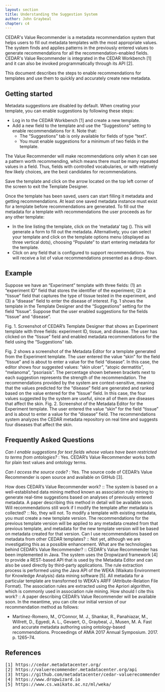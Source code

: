 ```yaml
---
layout: section
title: Understanding the Suggestion System
author: John Graybeal
chapter: c4
---
```

CEDAR's Value Recommender is a metadata recommendation system that helps users to fill out metadata templates with the most appropriate values. The system finds and applies patterns in the previously entered values to generate recommendations for all the recommendation-enabled fields. CEDAR's Value Recommender is integrated in the CEDAR Workbench [1] and it can also be invoked programmatically through its API [2].

This document describes the steps to enable recommendations for templates and use them to quickly and accurately create new metadata.

## Getting started
Metadata suggestions are disabled by default. When creating your template, you can enable suggestions by following these steps:
* Log in to the CEDAR Workbench [1] and create a new template.
* Add a new field to the template and use the “Suggestions” setting to enable recommendations for it. Note that:
   * The “Suggestions” tab is only available for fields of type “text”.
   * You must enable suggestions for a minimum of two fields in the template.

The Value Recommender will make recommendations only when it can see a pattern worth recommending, which means there must be many repeated values in a field. Thus, fields with controlled vocabularies, or with relatively few likely choices, are the best candidates for recommendations.

Save the template and click on the arrow located on the top left corner of the screen to exit the Template Designer.

Once the template has been saved, users can start filling it metadata and getting recommendations. At least one saved metadata instance must exist for a template before recommendations are generated. To fill out the metadata for a template with recommendations the user proceeds as for any other template:
* In the line listing the template, click on the ‘metadata’ tag (). This will generate a form to fill out the metadata. Alternatively, you can select your template and click on the template options menu (displayed as three vertical dots), choosing “Populate” to start entering metadata for the template.
* Click on any field that is configured to support recommendations. You will receive a list of value recommendations presented as a drop-down. 

## Example
Suppose we have an “Experiment” template with three fields: (1) an “experiment ID” field that stores the identifier of the experiment; (2) a “tissue” field that captures the type of tissue tested in the experiment, and (3) a “disease” field to enter the disease of interest. Fig. 1 shows the template in the Template Designer and the “Suggestions” setting for the field “tissue”. Suppose that the user enabled suggestions for the fields “tissue” and “disease”.


Fig. 1. Screenshot of CEDAR’s Template Designer that shows an Experiment template with three fields: experiment ID, tissue, and disease. The user has clicked on the “tissue” field and enabled metadata recommendations for the field using the “Suggestions” tab.

Fig. 2 shows a screenshot of the Metadata Editor for a template generated from the Experiment template. The user entered the value “skin” for the field “tissue” and is about to enter a value for the field “disease”. In this case, the editor shows four suggested values: “skin ulcer”, “atopic dermatitis”, “melanoma”, “psoriasis”. The percentage shown between brackets next to each suggestion represents the strength of the recommendation. The recommendations provided by the system are context-sensitive, meaning that the values predicted for the “disease” field are generated and ranked based on the value entered for the “tissue” field. In this case, the four values suggested by the system are useful, since all of them are diseases that affect the skin.
Fig. 2. Screenshot of the Metadata Editor for the Experiment template. The user entered the value “skin” for the field “tissue” and is about to enter a value for the “disease” field. The recommendations system analyzes the CEDAR metadata repository on real time and suggests four diseases that affect the skin.
## Frequently Asked Questions

*Can I enable suggestions for text fields whose values have been restricted to terms from ontologies?* 
:   Yes. CEDAR’s Value Recommender works both for plain text values and ontology terms.

*Can I access the source code?*
:   Yes. The source code of CEDAR’s Value Recommender is open source and available on GitHub [3].

How does CEDAR’s Value Recommender work? ::
The system is based on a well-established data mining method known as association rule mining to generate real-time suggestions based on analyses of previously entered metadata. A paper describing this method in detail will be available soon.
Will recommendations still work if I modify the template after metadata is collected? ::
No, they will not. To modify a template with existing metadata, you must create a new template version. The recommendations for the previous template version will be applied to any metadata created from that previous template, and metadata for the new template version will be based on metadata created for that version.
Can I use recommendations based on metadata from other CEDAR templates? ::
Not yet, although we are investigating this as a possible enhancement.
What are the technologies behind CEDAR’s Value Recommender? ::
CEDAR's Value Recommender has been implemented in Java. The system uses the Dropwizard framework [4] to provide a REST-based API that is used by the Metadata Editor and can also be used directly by third-party applications. The rule extraction process is performed using the Java API of the WEKA (Waikato Environment for Knowledge Analysis) data mining software [5]. All metadata for a particular template are transformed to WEKA's ARFF (Attribute-Relation File Format). The association rules are extracted using the Apriori algorithm, which is commonly used in association rule mining.
How should I cite this work? ::
A paper describing CEDAR’s Value Recommender will be available soon. In the meantime, you can cite our initial version of our recommendation method as follows:
* Martínez-Romero, M., O’Connor, M. J., Shankar, R., Panahiazar, M., Willrett, D., Egyedi, A. L., Gevaert, O., Graybeal, J., Musen, M. A. Fast and accurate metadata authoring using ontology-based recommendations. Proceedings of AMIA 2017 Annual Symposium. 2017. p. 1265–74.

## References

<pre>
[1] https://cedar.metadatacenter.org/
[2] https://valuerecommender.metadatacenter.org/api
[3] https://github.com/metadatacenter/cedar-valuerecommender-server
[4] https://www.dropwizard.io
[5] https://www.cs.waikato.ac.nz/ml/weka/
</pre>

